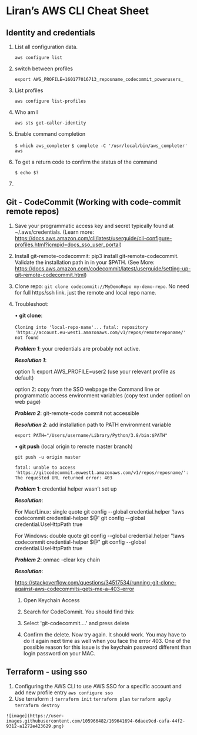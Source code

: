 # Liran’s AWS CLI Cheat Sheet

## Identity and credentials

1.	List all configuration data. 
  
    ```aws configure list```

2.	switch between profiles
 
    ```export AWS_PROFILE=160177016713_reposname_codecommit_powerusers_```

3.	List profiles

    ```aws configure list-profiles```

4.	Who am I

    ```aws sts get-caller-identity```

5.	Enable command completion

    ```$ which aws_completer```
    ```$ complete -C '/usr/local/bin/aws_completer' aws```

6.	To get a return code to confirm the status of the command

    ```$ echo $?```
7.	

## Git -  CodeCommit (Working with code-commit remote repos)

1.	Save your programmatic access key and secret typically found at ~/.aws/credentials.
      (Learn more: https://docs.aws.amazon.com/cli/latest/userguide/cli-configure-profiles.html?icmpid=docs_sso_user_portal)

2.	Install git-remote-codecommit: pip3 install git-remote-codecommit. Validate the installation path in in your $PATH.
    (See More: https://docs.aws.amazon.com/codecommit/latest/userguide/setting-up-git-remote-codecommit.html)

3.	Clone repo: ```git clone codecommit://MyDemoRepo my-demo-repo```.
    No need for full https/ssh link. just the remote and local repo name.

4.	Troubleshoot:

    •	**git clone**:
    
    ```Cloning into 'local-repo-name'...```
    ```fatal: repository 'https://account.eu-west1.amazonaws.com/v1/repos/remotereponame/' not found```
    
    **_Problem 1_**: your credentials are probably not active.
    
    **_Resolution 1_**:
    
    option 1: export AWS_PROFILE=user2 (use your relevant profile as default)
    
    option 2: copy from the SSO webpage the Command line or programmatic access environment variables (copy text under option1 on web page)
    
    **_Problem 2_**: git-remote-code commit not accessible
    
    **_Resolution 2_**: add installation path to PATH environment variable

    ```export PATH="/Users/username/Library/Python/3.8/bin:$PATH"```

    •	**git push** (local origin to remote master branch)
    
    ```git push -u origin master```
    
    ```fatal: unable to access 'https://gitcodecommit.euwest1.amazonaws.com/v1/repos/reposname/': The requested URL returned error: 403```
    
    **_Problem_ 1**: credential helper wasn’t set up
    
    **_Resolution_**:
    
    For Mac/Linux: single quote
    git config --global credential.helper '!aws codecommit credential-helper $@'
    git config --global credential.UseHttpPath true
    
    For Windows: double quote
    git config --global credential.helper "!aws codecommit credential-helper $@"
    git config --global credential.UseHttpPath true

    **_Problem 2_**: onmac -clear key chain
    
    **_Resolution_**: 

    https://stackoverflow.com/questions/34517534/running-git-clone-against-aws-codecommits-gets-me-a-403-error

    1.	Open Keychain Access
    2.	Search for CodeCommit. You should find this:

    3.	Select 'git-codecommit....' and press delete
    4.	Confirm the delete.
    Now try again. It should work. You may have to do it again next time as well when you face the error 403.
    One of the possible reason for this issue is the keychain password different than login password on your MAC.

## Terraform -  using sso
  1. Configuring the AWS CLI to use AWS SSO for a specific account and add new profile entry
    ```aws configure sso```
  2. Use terraform :)
      ```terraform init```
      ```terraform plan```
      ```terraform apply```
      ```terraform destroy```

    ![image](https://user-images.githubusercontent.com/105966482/169641694-6daee9cd-cafa-44f2-9312-a1272e423629.png)

